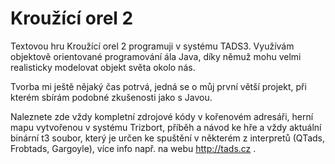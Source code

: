 # Kroužící orel 2

Textovou hru Kroužící orel 2 programuji v systému TADS3.
Využívám objektově orientované programování ála Java, díky
němuž mohu velmi realisticky modelovat objekt světa okolo nás.

Tvorba mi ještě nějaký čas potrvá, jedná se o můj první
větší projekt, při kterém sbírám podobné zkušenosti jako s Javou.

Naleznete zde vždy kompletní zdrojové kódy v kořenovém adresáři,
herní mapu vytvořenou v systému Trizbort, příběh a návod ke hře
a vždy aktuální binární t3 soubor, který je určen ke spuštění
v některém z interpretů (QTads, Frobtads, Gargoyle), více info
např. na webu http://tads.cz .
